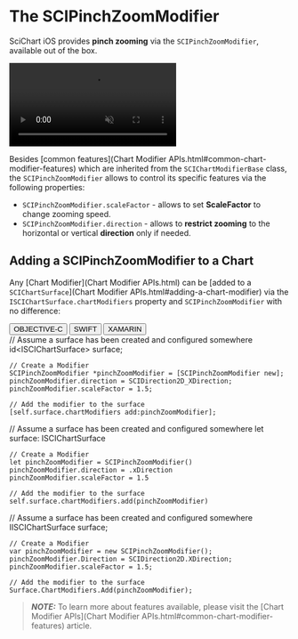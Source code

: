 # The SCIPinchZoomModifier
SciChart iOS provides **pinch zooming** via the `SCIPinchZoomModifier`, available out of the box.

<video autoplay loop muted playsinline src="img/modifiers-2d/pinch-zoom-modifier.mp4"></video>

Besides [common features](Chart Modifier APIs.html#common-chart-modifier-features) which are inherited from the `SCIChartModifierBase` class, 
the `SCIPinchZoomModifier` allows to control its specific features via the following properties:
- `SCIPinchZoomModifier.scaleFactor` - allows to set **ScaleFactor** to change zooming speed.
- `SCIPinchZoomModifier.direction` - allows to **restrict zooming** to the horizontal or vertical **direction** only if needed.

## Adding a SCIPinchZoomModifier to a Chart
Any [Chart Modifier](Chart Modifier APIs.html) can be [added to a `SCIChartSurface`](Chart Modifier APIs.html#adding-a-chart-modifier) via the `ISCIChartSurface.chartModifiers` property and `SCIPinchZoomModifier` with no difference:

<div class="code-snippet-tabs">
  <button class="code-snippet-tab" onclick="showCodeFor(event, 'objectivec')">OBJECTIVE-C</button>
  <button class="code-snippet-tab" onclick="showCodeFor(event, 'swift')">SWIFT</button>
  <button class="code-snippet-tab" onclick="showCodeFor(event, 'cs')">XAMARIN</button>
</div>
<div class="code-snippet" id="objectivec">
    // Assume a surface has been created and configured somewhere
    id&lt;ISCIChartSurface&gt; surface;

    // Create a Modifier
    SCIPinchZoomModifier *pinchZoomModifier = [SCIPinchZoomModifier new];
    pinchZoomModifier.direction = SCIDirection2D_XDirection;
    pinchZoomModifier.scaleFactor = 1.5;

    // Add the modifier to the surface
    [self.surface.chartModifiers add:pinchZoomModifier];
</div>
<div class="code-snippet" id="swift">
    // Assume a surface has been created and configured somewhere
    let surface: ISCIChartSurface

    // Create a Modifier
    let pinchZoomModifier = SCIPinchZoomModifier()
    pinchZoomModifier.direction = .xDirection
    pinchZoomModifier.scaleFactor = 1.5

    // Add the modifier to the surface
    self.surface.chartModifiers.add(pinchZoomModifier)
</div>
<div class="code-snippet" id="cs">
    // Assume a surface has been created and configured somewhere
    IISCIChartSurface surface;

    // Create a Modifier
    var pinchZoomModifier = new SCIPinchZoomModifier();
    pinchZoomModifier.Direction = SCIDirection2D.XDirection;
    pinchZoomModifier.scaleFactor = 1.5;

    // Add the modifier to the surface
    Surface.ChartModifiers.Add(pinchZoomModifier);
</div>

> **_NOTE:_** To learn more about features available, please visit the [Chart Modifier APIs](Chart Modifier APIs.html#common-chart-modifier-features) article.
